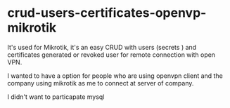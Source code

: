 # crud-users-certificates-openvp-mikrotik

It's used for Mikrotik, it's an easy CRUD with users (secrets ) and certificates generated or revoked user for remote connection with open VPN.

I wanted to have a option for people who are using openvpn client and the company using
mikrotik as me to connect at server of company.

I didn't want to particapate mysql
